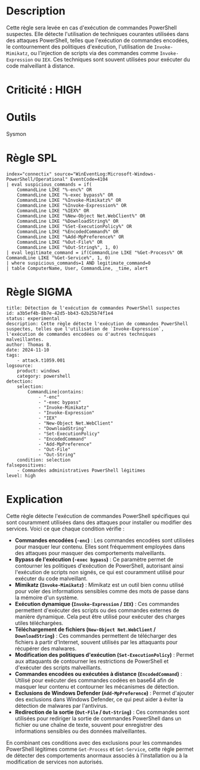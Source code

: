 # Description

Cette règle sera levée en cas d'exécution de commandes PowerShell suspectes. Elle détecte l'utilisation de techniques courantes utilisées dans des attaques PowerShell, telles que l'exécution de commandes encodées, le contournement des politiques d'exécution, l'utilisation de `Invoke-Mimikatz`, ou l'injection de scripts via des commandes comme `Invoke-Expression` ou `IEX`. Ces techniques sont souvent utilisées pour exécuter du code malveillant à distance.

# Criticité : **HIGH**

# Outils

Sysmon

# Règle SPL

```
index="connectix" source="WinEventLog:Microsoft-Windows-PowerShell/Operational" EventCode=4104
| eval suspicious_commands = if(
    CommandLine LIKE "%-enc%" OR 
    CommandLine LIKE "%-exec bypass%" OR 
    CommandLine LIKE "%Invoke-Mimikatz%" OR 
    CommandLine LIKE "%Invoke-Expression%" OR 
    CommandLine LIKE "%IEX%" OR 
    CommandLine LIKE "%New-Object Net.WebClient%" OR 
    CommandLine LIKE "%DownloadString%" OR 
    CommandLine LIKE "%Set-ExecutionPolicy%" OR 
    CommandLine LIKE "%EncodedCommand%" OR 
    CommandLine LIKE "%Add-MpPreference%" OR 
    CommandLine LIKE "%Out-File%" OR 
    CommandLine LIKE "%Out-String%", 1, 0)
| eval legitimate_command = if(CommandLine LIKE "%Get-Process%" OR CommandLine LIKE "%Get-Service%", 1, 0)
| where suspicious_commands=1 AND legitimate_command=0
| table ComputerName, User, CommandLine, _time, alert
```

# Règle SIGMA

```
title: Détection de l'exécution de commandes PowerShell suspectes
id: a3b5ef4b-8b7e-42d5-bb43-62b25b74f1e4
status: experimental
description: Cette règle détecte l'exécution de commandes PowerShell suspectes, telles que l'utilisation de `Invoke-Expression`, l'exécution de commandes encodées ou d'autres techniques malveillantes.
author: Thomas B.
date: 2024-11-10
tags:
    - attack.t1059.001
logsource:
    product: windows
    category: powershell
detection:
    selection:
        CommandLine|contains:
            - "-enc"
            - "-exec bypass"
            - "Invoke-Mimikatz"
            - "Invoke-Expression"
            - "IEX"
            - "New-Object Net.WebClient"
            - "DownloadString"
            - "Set-ExecutionPolicy"
            - "EncodedCommand"
            - "Add-MpPreference"
            - "Out-File"
            - "Out-String"
    condition: selection
falsepositives:
    - Commandes administratives PowerShell légitimes
level: high
```

# Explication

Cette règle détecte l'exécution de commandes PowerShell spécifiques qui sont couramment utilisées dans des attaques pour installer ou modifier des services. Voici ce que chaque condition vérifie :

- **Commandes encodées (`-enc`)** : Les commandes encodées sont utilisées pour masquer leur contenu. Elles sont fréquemment employées dans des attaques pour masquer des comportements malveillants.
- **Bypass de l'exécution (`-exec bypass`)** : Ce paramètre permet de contourner les politiques d'exécution de PowerShell, autorisant ainsi l'exécution de scripts non signés, ce qui est couramment utilisé pour exécuter du code malveillant.
- **Mimikatz (`Invoke-Mimikatz`)** : Mimikatz est un outil bien connu utilisé pour voler des informations sensibles comme des mots de passe dans la mémoire d'un système.
- **Exécution dynamique (`Invoke-Expression` / `IEX`)** : Ces commandes permettent d'exécuter des scripts ou des commandes externes de manière dynamique. Cela peut être utilisé pour exécuter des charges utiles téléchargées.
- **Téléchargement de fichiers (`New-Object Net.WebClient` / `DownloadString`)** : Ces commandes permettent de télécharger des fichiers à partir d'Internet, souvent utilisés par les attaquants pour récupérer des malwares.
- **Modification des politiques d'exécution (`Set-ExecutionPolicy`)** : Permet aux attaquants de contourner les restrictions de PowerShell et d'exécuter des scripts malveillants.
- **Commandes encodées ou exécutées à distance (`EncodedCommand`)** : Utilisé pour exécuter des commandes codées en base64 afin de masquer leur contenu et contourner les mécanismes de détection.
- **Exclusions de Windows Defender (`Add-MpPreference`)** : Permet d'ajouter des exclusions dans Windows Defender, ce qui peut aider à éviter la détection de malwares par l'antivirus.
- **Redirection de la sortie (`Out-File` / `Out-String`)** : Ces commandes sont utilisées pour rediriger la sortie de commandes PowerShell dans un fichier ou une chaîne de texte, souvent pour enregistrer des informations sensibles ou des données malveillantes.

En combinant ces conditions avec des exclusions pour les commandes PowerShell légitimes comme `Get-Process` et `Get-Service`, cette règle permet de détecter des comportements anormaux associés à l'installation ou à la modification de services non autorisés.